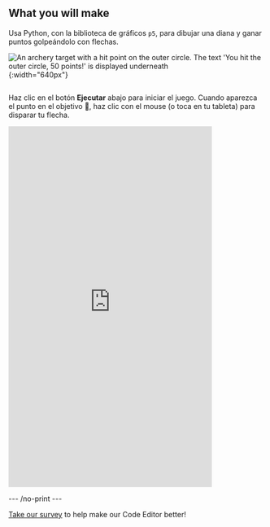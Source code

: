 ## What you will make

Usa Python, con la biblioteca de gráficos `p5`, para dibujar una diana y ganar puntos golpeándolo con flechas.

![An archery target with a hit point on the outer circle. The text 'You hit the outer circle, 50 points!' is displayed underneath](images/blue-points.png){:width="640px"}


<div style="display: flex; flex-wrap: wrap">
<div style="flex-basis: 175px; flex-grow: 1">  

Haz clic en el botón **Ejecutar** abajo para iniciar el juego. Cuando aparezca el punto en el objetivo 🎯, haz clic con el mouse (o toca en tu tableta) para disparar tu flecha. 

  <iframe src="https://editor.raspberrypi.org/en/embed/viewer/target-practice-solution" width="400" height="710" frameborder="0" marginwidth="0" marginheight="0" allowfullscreen>
  </iframe>
</div>
</div>

--- /no-print ---

<div class="c-survey-banner" style="width:100%">
  <a class="c-survey-banner__link" href="https://form.raspberrypi.org/f/code-editor-feedback" target="_blank">Take our survey</a> to help make our Code Editor better!
</div>



